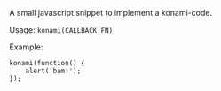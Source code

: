 A small javascript snippet to implement a konami-code.

Usage: `konami(CALLBACK_FN)`

Example:
```
konami(function() {
	alert('bam!');
});
```
